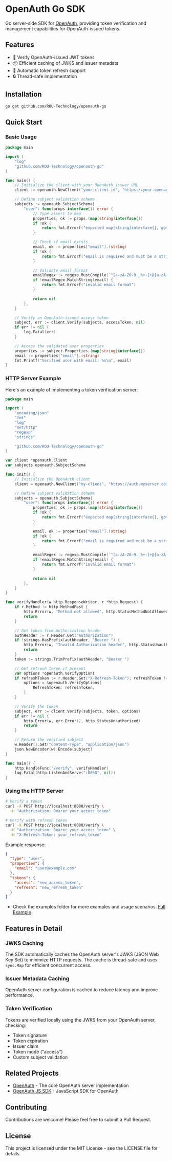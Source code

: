 # OpenAuth Go SDK

Go server-side SDK for [OpenAuth](https://github.com/openauthjs/openauth), providing token verification and management capabilities for OpenAuth-issued tokens.

## Features

- 🔑 Verify OpenAuth-issued JWT tokens
- 📦 Efficient caching of JWKS and issuer metadata
- 🔄 Automatic token refresh support
- 🔒 Thread-safe implementation

## Installation

```bash
go get github.com/ROU-Technology/openauth-go
```

## Quick Start

### Basic Usage

```go
package main

import (
    "log"
    "github.com/ROU-Technology/openauth-go"
)

func main() {
    // Initialize the client with your OpenAuth issuer URL
    client := openauth.NewClient("your-client-id", "https://your-openauth-server.com")

    // Define subject validation schema
    subjects := openauth.SubjectSchema{
        "user": func(props interface{}) error {
            // Type assert to map
            properties, ok := props.(map[string]interface{})
            if !ok {
                return fmt.Errorf("expected map[string]interface{}, got %T", props)
            }

            // Check if email exists
            email, ok := properties["email"].(string)
            if !ok {
                return fmt.Errorf("email is required and must be a string")
            }

            // Validate email format
            emailRegex := regexp.MustCompile(`^[a-zA-Z0-9._%+-]+@[a-zA-Z0-9.-]+\.[a-zA-Z]{2,}$`)
            if !emailRegex.MatchString(email) {
                return fmt.Errorf("invalid email format")
            }

            return nil
        },
    }

    // Verify an OpenAuth-issued access token
    subject, err := client.Verify(subjects, accessToken, nil)
    if err != nil {
        log.Fatal(err)
    }

    // Access the validated user properties
    properties := subject.Properties.(map[string]interface{})
    email := properties["email"].(string)
    fmt.Printf("Verified user with email: %s\n", email)
}
```

### HTTP Server Example

Here's an example of implementing a token verification server:

```go
package main

import (
    "encoding/json"
    "fmt"
    "log"
    "net/http"
    "regexp"
    "strings"

    "github.com/ROU-Technology/openauth-go"
)

var client *openauth.Client
var subjects openauth.SubjectSchema

func init() {
    // Initialize the OpenAuth client
    client = openauth.NewClient("my-client", "https://auth.myserver.com")

    // Define subject validation schema
    subjects = openauth.SubjectSchema{
        "user": func(props interface{}) error {
            properties, ok := props.(map[string]interface{})
            if !ok {
                return fmt.Errorf("expected map[string]interface{}, got %T", props)
            }

            email, ok := properties["email"].(string)
            if !ok {
                return fmt.Errorf("email is required and must be a string")
            }

            emailRegex := regexp.MustCompile(`^[a-zA-Z0-9._%+-]+@[a-zA-Z0-9.-]+\.[a-zA-Z]{2,}$`)
            if !emailRegex.MatchString(email) {
                return fmt.Errorf("invalid email format")
            }

            return nil
        },
    }
}

func verifyHandler(w http.ResponseWriter, r *http.Request) {
    if r.Method != http.MethodPost {
        http.Error(w, "Method not allowed", http.StatusMethodNotAllowed)
        return
    }

    // Get token from Authorization header
    authHeader := r.Header.Get("Authorization")
    if !strings.HasPrefix(authHeader, "Bearer ") {
        http.Error(w, "Invalid Authorization header", http.StatusUnauthorized)
        return
    }
    token := strings.TrimPrefix(authHeader, "Bearer ")

    // Get refresh token if present
    var options *openauth.VerifyOptions
    if refreshToken := r.Header.Get("X-Refresh-Token"); refreshToken != "" {
        options = &openauth.VerifyOptions{
            RefreshToken: refreshToken,
        }
    }

    // Verify the token
    subject, err := client.Verify(subjects, token, options)
    if err != nil {
        http.Error(w, err.Error(), http.StatusUnauthorized)
        return
    }

    // Return the verified subject
    w.Header().Set("Content-Type", "application/json")
    json.NewEncoder(w).Encode(subject)
}

func main() {
    http.HandleFunc("/verify", verifyHandler)
    log.Fatal(http.ListenAndServe(":8080", nil))
}
```

### Using the HTTP Server

```bash
# Verify a token
curl -X POST http://localhost:8080/verify \
  -H "Authorization: Bearer your_access_token"

# Verify with refresh token
curl -X POST http://localhost:8080/verify \
  -H "Authorization: Bearer your_access_token" \
  -H "X-Refresh-Token: your_refresh_token"
```

Example response:

```json
{
  "type": "user",
  "properties": {
    "email": "user@example.com"
  },
  "tokens": {
    "access": "new_access_token",
    "refresh": "new_refresh_token"
  }
}
```

- Check the examples folder for more examples and usage scenarios. [Full Example](https://github.com/ROU-Technology/openauth-go/tree/main/example)

## Features in Detail

### JWKS Caching

The SDK automatically caches the OpenAuth server's JWKS (JSON Web Key Set) to minimize HTTP requests. The cache is thread-safe and uses `sync.Map` for efficient concurrent access.

### Issuer Metadata Caching

OpenAuth server configuration is cached to reduce latency and improve performance.

### Token Verification

Tokens are verified locally using the JWKS from your OpenAuth server, checking:

- Token signature
- Token expiration
- Issuer claim
- Token mode ("access")
- Custom subject validation

## Related Projects

- [OpenAuth](https://github.com/openauthjs/openauth) - The core OpenAuth server implementation
- [OpenAuth JS SDK](https://github.com/openauthjs/openauth) - JavaScript SDK for OpenAuth

## Contributing

Contributions are welcome! Please feel free to submit a Pull Request.

## License

This project is licensed under the MIT License - see the LICENSE file for details.
